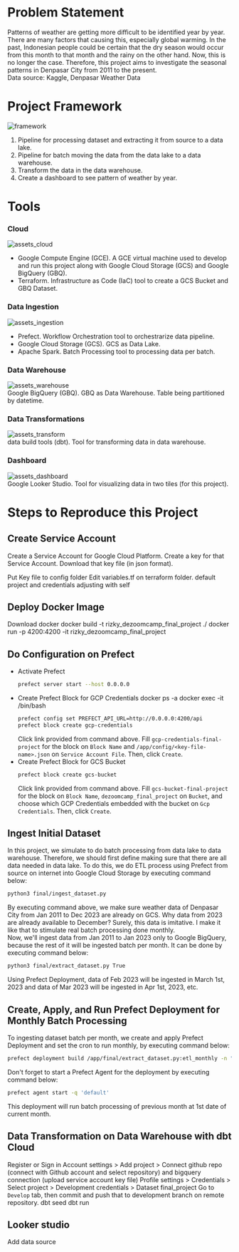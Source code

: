 # Problem Statement
Patterns of weather are getting more difficult to be identified year by year. There are many factors that causing this, especially global warming. In the past, Indonesian people could be certain that the dry season would occur from this month to that month and the rainy on the other hand. Now, this is no longer the case. Therefore, this project aims to investigate the seasonal patterns in Denpasar City from 2011 to the present. <br>
Data source: Kaggle, Denpasar Weather Data

# Project Framework
![framework](https://user-images.githubusercontent.com/99194827/227749135-1ea19939-5c61-412a-bd50-0d396168ebbc.png)
1. Pipeline for processing dataset and extracting it from source to a data lake.
2. Pipeline for batch moving the data from the data lake to a data warehouse.
3. Transform the data in the data warehouse.
4. Create a dashboard to see pattern of weather by year.

# Tools
### Cloud
![assets_cloud](https://user-images.githubusercontent.com/99194827/227749263-755e2813-5c6e-4c10-93d7-4a2b32515922.png)
- Google Compute Engine (GCE). A GCE virtual machine used to develop and run this project along with Google Cloud Storage (GCS) and Google BigQuery (GBQ).
- Terraform. Infrastructure as Code (IaC) tool to create a GCS Bucket and GBQ Dataset.
### Data Ingestion
![assets_ingestion](https://user-images.githubusercontent.com/99194827/227749355-674c255c-cd06-48c9-88d6-7319d781a87a.png)
- Prefect. Workflow Orchestration tool to orchestrarize data pipeline.
- Google Cloud Storage (GCS). GCS as Data Lake.
- Apache Spark. Batch Processing tool to processing data per batch.
### Data Warehouse
![assets_warehouse](https://user-images.githubusercontent.com/99194827/227749656-ac2b27ba-4674-4dd0-af43-fe42250a03b4.png) <br>
Google BigQuery (GBQ). GBQ as Data Warehouse. Table being partitioned by datetime.
### Data Transformations
![assets_transform](https://user-images.githubusercontent.com/99194827/227749726-b8a42fab-b1d3-4edf-80c3-c1cf4d7d10a7.png) <br>
data build tools (dbt). Tool for transforming data in data warehouse.
### Dashboard
![assets_dashboard](https://user-images.githubusercontent.com/99194827/227749757-ba2583de-a0b9-4815-bb6b-da7b5f62722a.png) <br>
Google Looker Studio. Tool for visualizing data in two tiles (for this project).

# Steps to Reproduce this Project
## Create Service Account
Create a Service Account for Google Cloud Platform. Create a key for that Service Account. Download that key file (in json format).

Put Key file to config folder
Edit variables.tf on terraform folder. default project and credentials adjusting with self

## Deploy Docker Image
Download docker
docker build -t rizky_dezoomcamp_final_project ./
docker run -p 4200:4200 -it rizky_dezoomcamp_final_project

## Do Configuration on Prefect
- Activate Prefect
  ```bash
  prefect server start --host 0.0.0.0
  ```
- Create Prefect Block for GCP Credentials
  docker ps -a
  docker exec -it <container-id> /bin/bash
  ```bash
  prefect config set PREFECT_API_URL=http://0.0.0.0:4200/api
  prefect block create gcp-credentials
  ```
  Click link provided from command above. Fill `gcp-credentials-final-project` for the block on `Block Name` and `/app/config/<key-file-name>.json` on `Service Account File`. Then, click `Create`.
- Create Prefect Block for GCS Bucket
  ```bash
  prefect block create gcs-bucket
  ```
  Click link provided from command above. Fill `gcs-bucket-final-project` for the block on `Block Name`, `dezoomcamp_final_project` on `Bucket`, and choose which GCP Credentials embedded with the bucket on `Gcp Credentials`. Then, click `Create`.

## Ingest Initial Dataset
In this project, we simulate to do batch processing from data lake to data warehouse. Therefore, we should first define making sure that there are all data needed in data lake. To do this, we do ETL process using Prefect from source on internet into Google Cloud Storage by executing command below:
```bash
python3 final/ingest_dataset.py
```
By executing command above, we make sure weather data of Denpasar City from Jan 2011 to Dec 2023 are already on GCS. Why data from 2023 are already available to December? Surely, this data is imitative. I make it like that to stimulate real batch processing done monthly.<br>
Now, we'll ingest data from Jan 2011 to Jan 2023 only to Google BigQuery, because the rest of it will be ingested batch per month. It can be done by executing command below:
```bash
python3 final/extract_dataset.py True
```
Using Prefect Deployment, data of Feb 2023 will be ingested in March 1st, 2023 and data of Mar 2023 will be ingested in Apr 1st, 2023, etc.

## Create, Apply, and Run Prefect Deployment for Monthly Batch Processing
To ingesting dataset batch per month, we create and apply Prefect Deployment and set the cron to run monthly, by executing command below:
```bash
prefect deployment build /app/final/extract_dataset.py:etl_monthly -n "ETL GCS to BGQ Monthly" --cron "0 0 1 * *" -a
```
Don't forget to start a Prefect Agent for the deployment by executing command below:
```bash
prefect agent start -q 'default'
```
This deployment will run batch processing of previous month at 1st date of current month.

## Data Transformation on Data Warehouse with dbt Cloud
Register or Sign in
Account settings > Add project > Connect github repo (connect with Github account and select repository) and bigquery connection (upload service account key file)
Profile settings > Credentials > Select project > Development credentials > Dataset final_project
Go to `Develop` tab, then commit and push that to development branch on remote repository.
dbt seed
dbt run

## Looker studio
Add data source
